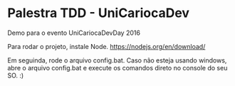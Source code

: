 # Palestra TDD - UniCariocaDev

Demo para o evento UniCariocaDevDay 2016

Para rodar o projeto, instale Node.
https://nodejs.org/en/download/

Em seguinda, rode o arquivo config.bat.
Caso não esteja usando windows, abre o arquivo config.bat e execute os comandos direto no console do seu SO. :) 